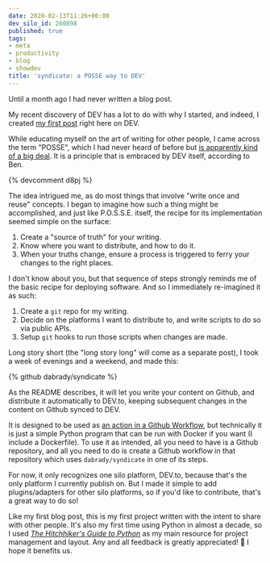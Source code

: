 ```yaml
---
date: 2020-02-13T11:26+00:00
dev_silo_id: 260898
published: true
tags:
- meta
- productivity
- blog
- showdev
title: 'syndicate: a POSSE way to DEV'
---
```


Until a month ago I had never written a blog post.
<!-- / -->

My recent discovery of DEV has a lot to do with why I started, and indeed, I created [my first post](https://dev.to/daniel13rady/declaring-variables-in-javascript-31ch) right here on DEV.

While educating myself on the art of writing for other people, I came across the term "POSSE", which I had never heard of before but [is apparently kind of a big deal](https://indieweb.org/POSSE). It is a principle that is embraced by DEV itself, according to Ben.

{% devcomment d8pj %}

The idea intrigued me, as do most things that involve "write once and reuse" concepts. I began to imagine how such a thing might be accomplished, and just like P.O.S.S.E. itself, the recipe for its implementation seemed simple on the surface:

1. Create a "source of truth" for your writing.
2. Know where you want to distribute, and how to do it.
3. When your truths change, ensure a process is triggered to ferry your changes to the right places.

I don't know about you, but that sequence of steps strongly reminds me of the basic recipe for deploying software. And so I immediately re-imagined it as such:

1. Create a `git` repo for my writing.
2. Decide on the platforms I want to distribute to, and write scripts to do so via public APIs.
3. Setup `git` hooks to run those scripts when changes are made.

Long story short (the "long story long" will come as a separate post), I took a week of evenings and a weekend, and made this:

{% github dabrady/syndicate %}

As the README describes, it will let you write your content on Github, and distribute it automatically to DEV.to, keeping subsequent changes in the content on Github synced to DEV.

It is designed to be used as [an action in a Github Workflow](https://github.com/features/actions), but technically it is just a simple Python program that can be run with Docker if you want (I include a Dockerfile). To use it as intended, all you need to have is a Github repository, and all you need to do is create a Github workflow in that repository which uses `dabrady/syndicate` in one of its steps.

For now, it only recognizes one silo platform, DEV.to, because that's the only platform I currently publish on. But I made it simple to add plugins/adapters for other silo platforms, so if you'd like to contribute, that's a great way to do so!

Like my first blog post, this is my first project written with the intent to share with other people. It's also my first time using Python in almost a decade, so I used _[The Hitchhiker's Guide to Python](https://docs.python-guide.org/)_ as my main resource for project management and layout. Any and all feedback is greatly appreciated! :pray: I hope it benefits us.
